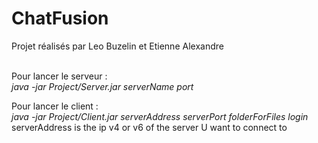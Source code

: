 # ChatFusion

Projet réalisés par Leo Buzelin et Etienne Alexandre<br><br>

Pour lancer le serveur :<br>
*java -jar Project/Server.jar serverName port*<br>

Pour lancer le client :<br>
*java -jar Project/Client.jar serverAddress serverPort folderForFiles login*<br>
serverAddress is the ip v4 or v6 of the server U want to connect to
